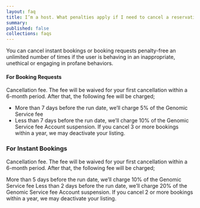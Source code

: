 ```yaml
---
layout: faq
title: I’m a host. What penalties apply if I need to cancel a reservation?
summary:
published: false
collections: faqs
---
```


You can cancel instant bookings or booking requests penalty-free an unlimited number of times if the user is behaving in an inappropriate, unethical or engaging in profane behaviors.

#### For Booking Requests

Cancellation fee. The fee will be waived for your first cancellation within a 6-month period. After that, the following fee will be charged;

- More than 7 days before the run date, we’ll charge 5% of the Genomic Service fee
- Less than 7 days before the run date, we’ll charge 10% of the Genomic Service fee
Account suspension. If you cancel 3 or more bookings within a year, we may deactivate your listing.

### For Instant Bookings

Cancellation fee. The fee will be waived for your first cancellation within a 6-month period. After that, the following fee will be charged;

More than 5 days before the run date, we’ll charge 10% of the Genomic Service fee
Less than 2 days before the run date, we’ll charge 20% of the Genomic Service fee
Account suspension. If you cancel 2 or more bookings within a year, we may deactivate your listing.
